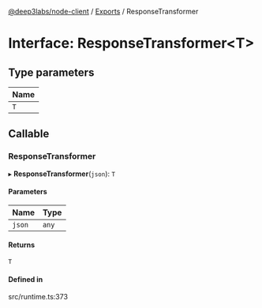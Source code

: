 [@deep3labs/node-client](../README.md) / [Exports](../modules.md) / ResponseTransformer

# Interface: ResponseTransformer<T\>

## Type parameters

| Name |
| :------ |
| `T` |

## Callable

### ResponseTransformer

▸ **ResponseTransformer**(`json`): `T`

#### Parameters

| Name | Type |
| :------ | :------ |
| `json` | `any` |

#### Returns

`T`

#### Defined in

src/runtime.ts:373
